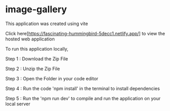 # image-gallery

This application was created using vite

Click here[https://fascinating-hummingbird-5decc1.netlify.app/] to view the hosted web application

To run this application locally,

Step 1 : Download the Zip File

Step 2 : Unzip the Zip File

Step 3 : Open the Folder in your code editor

Step 4 : Run the code 'npm install' in the terminal to install dependencies

Step 5 : Run the 'npm run dev' to compile and run the application on your local server
